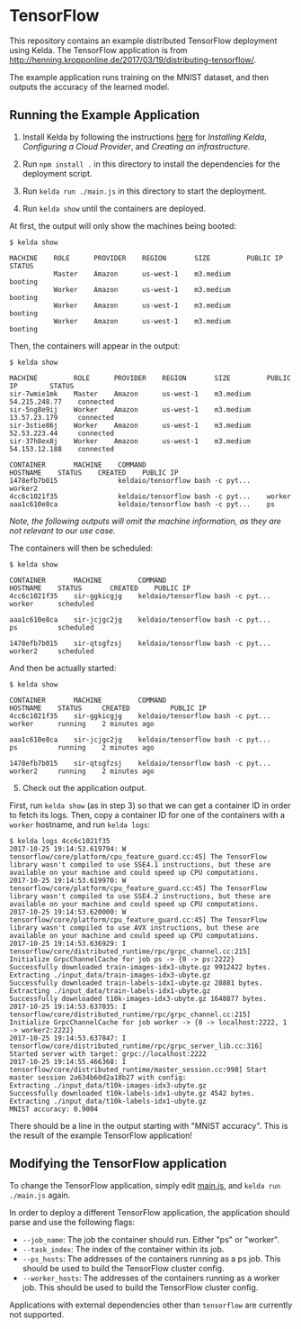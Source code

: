 # TensorFlow

This repository contains an example distributed TensorFlow deployment using
Kelda. The TensorFlow application is from
http://henning.kropponline.de/2017/03/19/distributing-tensorflow/.

The example application runs training on the MNIST dataset, and then outputs
the accuracy of the learned model.

## Running the Example Application

1. Install Kelda by following the instructions
[here](http://docs.kelda.io/#getting-started) for _Installing Kelda_,
_Configuring a Cloud Provider_, and _Creating an infrastructure_.

2. Run `npm install .` in this directory to install the dependencies for the
deployment script.

3. Run `kelda run ./main.js` in this directory to start the deployment.

4. Run `kelda show` until the containers are deployed.

At first, the output will only show the machines being booted:
```console
$ kelda show

MACHINE    ROLE      PROVIDER    REGION       SIZE         PUBLIC IP    STATUS
           Master    Amazon      us-west-1    m3.medium                 booting
           Worker    Amazon      us-west-1    m3.medium                 booting
           Worker    Amazon      us-west-1    m3.medium                 booting
           Worker    Amazon      us-west-1    m3.medium                 booting
```

Then, the containers will appear in the output:
```console
$ kelda show

MACHINE         ROLE      PROVIDER    REGION       SIZE         PUBLIC IP        STATUS
sir-7wmie1mk    Master    Amazon      us-west-1    m3.medium    54.215.248.77    connected
sir-5ng8e9ij    Worker    Amazon      us-west-1    m3.medium    13.57.23.179     connected
sir-3stie86j    Worker    Amazon      us-west-1    m3.medium    52.53.223.44     connected
sir-37h8ex8j    Worker    Amazon      us-west-1    m3.medium    54.153.12.188    connected

CONTAINER       MACHINE    COMMAND                              HOSTNAME    STATUS    CREATED    PUBLIC IP
1478efb7b015               keldaio/tensorflow bash -c pyt...    worker2
4cc6c1021f35               keldaio/tensorflow bash -c pyt...    worker
aaa1c610e8ca               keldaio/tensorflow bash -c pyt...    ps
```

_Note, the following outputs will omit the machine information, as they are not
relevant to our use case._

The containers will then be scheduled:
```console
$ kelda show

CONTAINER       MACHINE         COMMAND                              HOSTNAME    STATUS       CREATED    PUBLIC IP
4cc6c1021f35    sir-ggkicgjg    keldaio/tensorflow bash -c pyt...    worker      scheduled

aaa1c610e8ca    sir-jcjgc2jg    keldaio/tensorflow bash -c pyt...    ps          scheduled

1478efb7b015    sir-qtsgfzsj    keldaio/tensorflow bash -c pyt...    worker2     scheduled
```

And then be actually started:
```console
$ kelda show

CONTAINER       MACHINE         COMMAND                              HOSTNAME    STATUS     CREATED          PUBLIC IP
4cc6c1021f35    sir-ggkicgjg    keldaio/tensorflow bash -c pyt...    worker      running    2 minutes ago 

aaa1c610e8ca    sir-jcjgc2jg    keldaio/tensorflow bash -c pyt...    ps          running    2 minutes ago  

1478efb7b015    sir-qtsgfzsj    keldaio/tensorflow bash -c pyt...    worker2     running    2 minutes ago 
```

5. Check out the application output.

First, run `kelda show` (as in step 3) so that we can get a container ID in
order to fetch its logs. Then, copy a container ID for one of the containers
with a `worker` hostname, and run `kelda logs`:
```console
$ kelda logs 4cc6c1021f35
2017-10-25 19:14:53.619794: W tensorflow/core/platform/cpu_feature_guard.cc:45] The TensorFlow library wasn't compiled to use SSE4.1 instructions, but these are available on your machine and could speed up CPU computations.
2017-10-25 19:14:53.619970: W tensorflow/core/platform/cpu_feature_guard.cc:45] The TensorFlow library wasn't compiled to use SSE4.2 instructions, but these are available on your machine and could speed up CPU computations.
2017-10-25 19:14:53.620000: W tensorflow/core/platform/cpu_feature_guard.cc:45] The TensorFlow library wasn't compiled to use AVX instructions, but these are available on your machine and could speed up CPU computations.
2017-10-25 19:14:53.636929: I tensorflow/core/distributed_runtime/rpc/grpc_channel.cc:215] Initialize GrpcChannelCache for job ps -> {0 -> ps:2222}
Successfully downloaded train-images-idx3-ubyte.gz 9912422 bytes.
Extracting ./input_data/train-images-idx3-ubyte.gz
Successfully downloaded train-labels-idx1-ubyte.gz 28881 bytes.
Extracting ./input_data/train-labels-idx1-ubyte.gz
Successfully downloaded t10k-images-idx3-ubyte.gz 1648877 bytes.
2017-10-25 19:14:53.637035: I tensorflow/core/distributed_runtime/rpc/grpc_channel.cc:215] Initialize GrpcChannelCache for job worker -> {0 -> localhost:2222, 1 -> worker2:2222}
2017-10-25 19:14:53.637847: I tensorflow/core/distributed_runtime/rpc/grpc_server_lib.cc:316] Started server with target: grpc://localhost:2222
2017-10-25 19:14:55.466368: I tensorflow/core/distributed_runtime/master_session.cc:998] Start master session 2a634b60d2a18b27 with config:
Extracting ./input_data/t10k-images-idx3-ubyte.gz
Successfully downloaded t10k-labels-idx1-ubyte.gz 4542 bytes.
Extracting ./input_data/t10k-labels-idx1-ubyte.gz
MNIST accuracy: 0.9004
```

There should be a line in the output starting with "MNIST accuracy". This is
the result of the example TensorFlow application!

## Modifying the TensorFlow application
To change the TensorFlow application, simply edit [main.js](main.js), and
`kelda run ./main.js` again.

In order to deploy a different TensorFlow application, the application should
parse and use the following flags:
- `--job_name`: The job the container should run. Either "ps" or "worker".
- `--task_index`: The index of the container within its job.
- `--ps_hosts`: The addresses of the containers running as a ps job. This should
be used to build the TensorFlow cluster config.
- `--worker_hosts`: The addresses of the containers running as a worker job.
This should be used to build the TensorFlow cluster config.

Applications with external dependencies other than `tensorflow` are currently
not supported.
